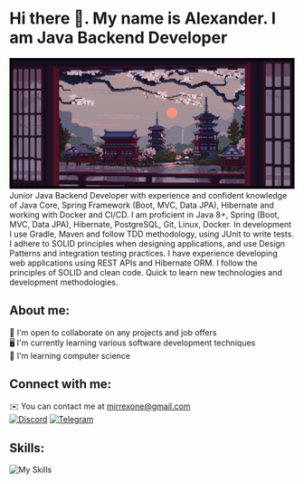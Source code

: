 # Hi there 👋. My name is Alexander. I am Java Backend Developer
![evening](evening.gif)
Junior Java Backend Developer with experience and confident knowledge of Java Core, Spring Framework (Boot, MVC, Data JPA), Hibernate and working with Docker and CI/CD. I am proficient in Java 8+, Spring (Boot, MVC, Data JPA), Hibernate, PostgreSQL, Git, Linux, Docker. In development I use Gradle, Maven and follow TDD methodology, using JUnit to write tests. I adhere to SOLID principles when designing applications, and use Design Patterns and integration testing practices. I have experience developing web applications using REST APIs and Hibernate ORM. I follow the principles of SOLID and clean code. Quick to learn new technologies and development methodologies.

## About me:
🤝 I'm open to collaborate on any projects and job offers    
🖥️ I'm currently learning various software development techniques  
🧠 I'm learning computer science

## Connect with me:
✉️  You can contact me at mirrexone@gmail.com   
[![Discord](https://skillicons.dev/icons?i=discord&theme=dark)](https://discord.com/users/mirrex)
[![Telegram](https://user-images.githubusercontent.com/95209245/205297581-a8d5cac0-1a9c-431e-8ef3-9f554cee81c1.svg)](https://t.me/Mirrexxx)

## Skills:
![My Skills](https://skillicons.dev/icons?i=java,spring,hibernate,gradle,postgres,docker,idea,git,linux,bash&theme=dark)
